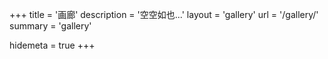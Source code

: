 +++
title = '画廊'
description = '空空如也...'
layout = 'gallery'
url = '/gallery/'
summary = 'gallery'

hidemeta = true
+++
